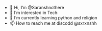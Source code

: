 - 👋 Hi, I’m @Saranshnothere
- 👀 I’m interested in Tech
- 🌱 I’m currently learning python and religion
- 📫 How to reach me at discodd @sxrxnshh

<!---
Saranshnothere/Saranshnothere is a ✨ special ✨ repository because its `README.md` (this file) appears on your GitHub profile.
You can click the Preview link to take a look at your changes.
--->
